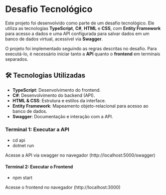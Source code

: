 # Desafio Tecnológico

Este projeto foi desenvolvido como parte de um desafio tecnológico. Ele utiliza as tecnologias **TypeScript**, **C#**, **HTML** e **CSS**, com **Entity Framework** para acesso a dados e uma API configurada para salvar dados em um banco de dados virtual, acessível via **Swagger**.

O projeto foi implementado seguindo as regras descritas no desafio. Para executá-lo, é necessário iniciar tanto a **API** quanto o **frontend** em terminais separados.

## 🛠️ Tecnologias Utilizadas
- **TypeScript**: Desenvolvimento do frontend.
- **C#**: Desenvolvimento do backend (API).
- **HTML & CSS**: Estrutura e estilos da interface.
- **Entity Framework**: Mapeamento objeto-relacional para acesso ao banco de dados.
- **Swagger**: Documentação e interação com a API.

### Terminal 1: Executar a API
- cd api
- dotnet run

Acesse a API via swagger no navegador (http://localhost:5000/swagger)

#### Terminal 2: Executar o Frontend
- npm start

Acesse o frontend no navegador (http://localhost:3000)
